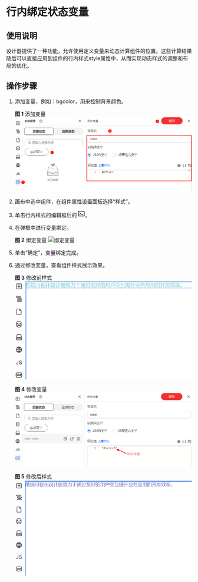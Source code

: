 # 行内绑定状态变量

## 使用说明

设计器提供了一种功能，允许使用定义变量来动态计算组件的位置。这些计算结果随后可以直接应用到组件的行内样式style属性中，从而实现动态样式的调整和布局的优化。

## 操作步骤

1. 添加变量，例如：bgcolor，用来控制背景颜色。

   **图 1**  添加变量
   ![addVar](./imgs/addVar.png)

2. 画布中选中组件，在组件属性设置面板选择“样式”。
3. 单击行内样式的编辑框后的![变量绑定图标](./imgs/icon-code.png)。
4. 在弹框中进行变量绑定。

   **图 2**  绑定变量
   ![绑定变量](not-found/绑定变量.png)

5. 单击“确定”，变量绑定完成。
6. 通过修改变量，查看组件样式展示效果。

   **图 3**  修改前样式
   ![modifyStyle](./imgs/modifyStyle.png)

   **图 4**  修改变量  
   ![modifyVar](./imgs/modifyVar.png)

   **图 5**  修改后样式
   ![modifyedStyle](./imgs/modifyedStyle.png)

